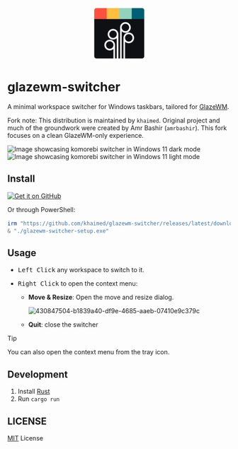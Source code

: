 <p align="center"><img src="./assets/icon.svg" width="125" /></p>

# glazewm-switcher

A minimal workspace switcher for Windows taskbars, tailored for [GlazeWM](https://github.com/glzr-io/glazewm).

Fork note: This distribution is maintained by `khaimed`. Original project and much of the groundwork were created by Amr Bashir (`amrbashir`). This fork focuses on a clean GlazeWM-only experience.

![Image showcasing komorebi switcher in Windows 11 dark mode](.github/image-1.jpg)
![Image showcasing komorebi switcher in Windows 11 light mode](.github/image-2.jpg)

## Install

<a href="https://github.com/khaimed/glazewm-switcher/releases/latest">
  <picture>
    <img alt="Get it on GitHub" src="https://github.com/LawnchairLauncher/lawnchair/blob/7336b4a0481406ff9ddd3f6c95ea05830890b1dc/docs/assets/badge-github.png" height="60">
  </picture>
</a>

Or through PowerShell:

```powershell
irm "https://github.com/khaimed/glazewm-switcher/releases/latest/download/glazewm-switcher-setup.exe" -OutFile "glazewm-switcher-setup.exe"
& "./glazewm-switcher-setup.exe"
```

## Usage

- <kbd>Left Click</kbd> any workspace to switch to it.
- <kbd>Right Click</kbd> to open the context menu:

  - **Move & Resize**: Open the move and resize dialog.

    ![430847504-b1839a40-df9e-4685-aaeb-07410e9c379c](https://github.com/user-attachments/assets/20becf18-7e0c-4b9f-9de6-11ac79ef8408)

  - **Quit**: close the switcher

> [!TIP]
> You can also open the context menu from the tray icon.

## Development

1. Install [Rust](https://rustup.rs/)
2. Run `cargo run`

## LICENSE

[MIT](./LICENSE) License
